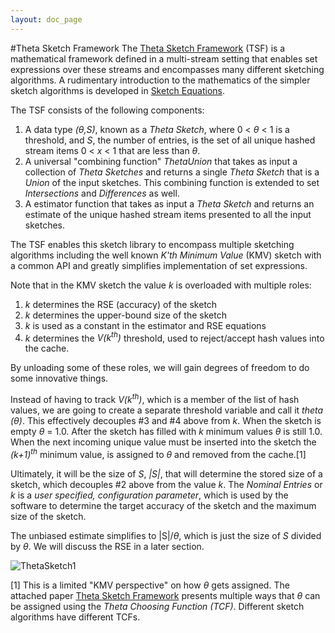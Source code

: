 ```yaml
---
layout: doc_page
---
```


#Theta Sketch Framework
The <a href="ThetaSketchFramework.pdf">Theta Sketch Framework</a> (TSF) is a mathematical framework 
defined in a multi-stream setting that enables set expressions over these streams and encompasses many
different sketching algorithms. A rudimentary introduction to the mathematics of the simpler sketch algorithms is developed in <a href="SketchEquations.pdf">Sketch Equations</a>.

The TSF consists of the following components:

1. A data type <i>(&theta;,S)</i>, known as a <i>Theta Sketch</i>, where 0 &lt; <i>&theta;</i> &lt; 1 is a 
threshold, and <i>S</i>, the number of entries, is the set of all unique hashed stream items 0 &lt; <i>x</i> &lt; 1 that are 
less than <i>&theta;</i>. 
2. A universal "combining function" <i>ThetaUnion</i> that takes as input a collection of <i>Theta Sketches</i> and returns a single <i>Theta Sketch</i> that is a <i>Union</i> of the input sketches. This combining function is extended to set <i>Intersections</i> and <i>Differences</i> as well.
3. A estimator function that takes as input a <i>Theta Sketch</i> and returns an estimate of the unique hashed stream items presented to all the input sketches.
  
The TSF enables this sketch library to encompass multiple sketching algorithms including the well known 
<i>K'th Minimum Value</i> (KMV) sketch with a common API and greatly simplifies implementation of set expressions.

Note that in the KMV sketch the value <i>k</i> is overloaded with multiple roles:

1. <i>k</i> determines the RSE (accuracy) of the sketch
2. <i>k</i> determines the upper-bound size of the sketch
3. <i>k</i> is used as a constant in the estimator and RSE equations
4. <i>k</i> determines the <i>V(k<sup>th</sup>)</i> threshold, used to reject/accept hash values into the cache.

By unloading some of these roles, we will gain degrees of freedom to do some innovative things. 

Instead of having to track <i>V(k<sup>th</sup>)</i>, which is a member of the list of hash values, we are going to create a separate threshold variable and call it <i>theta (&theta;)</i>. This effectively decouples #3 and #4 above from <i>k</i>. When the sketch is empty <i>&theta;</i> = 1.0.  After the sketch has filled with <i>k</i> minimum values <i>&theta;</i> is still 1.0.  When the next incoming unique value must be inserted into the sketch the <i>(k+1)<sup>th</sup></i> minimum value, is assigned to <i>&theta;</i> and removed from the cache.[1]

Ultimately, it will be the size of <i>S</i>, <i>|S|</i>, that will determine the stored size of a sketch, which decouples #2 above from the value <i>k</i>.  The <i>Nominal Entries</i> or <i>k</i> is a <i>user specified, configuration parameter</i>, which is used by the software to determine the target accuracy of the sketch and the maximum size of the sketch.

The unbiased estimate simplifies to \|S\|/<i>&theta;</i>, which is just the size of <i>S</i> divided by <i>&theta;</i>. 
We will discuss the RSE in a later section.

<img class="doc-img-full" src="{{site.docs_img_dir}}ThetaSketch1.png" alt="ThetaSketch1" />


[1] This is a limited "KMV perspective" on how <i>&theta;</i> gets assigned.  The attached paper <a href="ThetaSketchFramework.pdf">Theta Sketch Framework</a> presents multiple ways that <i>&theta;</i> can be assigned using the <i>Theta Choosing Function (TCF)</i>.  Different sketch algorithms have different TCFs.  

